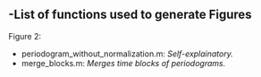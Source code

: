 -List of functions used to generate Figures
------------------

Figure 2: 

* periodogram_without_normalization.m: *Self-explainatory.* 
* merge_blocks.m: *Merges time blocks of periodograms.* 
